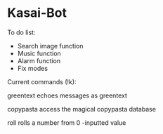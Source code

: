 # Kasai-Bot
To do list:
- Search image function
- Music function
- Alarm function
- Fix modes

Current commands (!k):

greentext        echoes messages as greentext

copypasta        access the magical copypasta database

roll             rolls a number from 0 -inputted value
